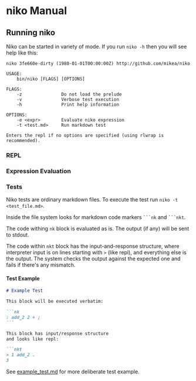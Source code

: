 # niko Manual

## Running niko

Niko can be started in variety of mode.
If you run `niko -h` then you will see help like this:

```
niko 3fe660e-dirty (1980-01-01T00:00:00Z) http://github.com/mikea/niko

USAGE:
    bin/niko [FLAGS] [OPTIONS]

FLAGS:
    -z               Do not load the prelude
    -v               Verbose test execution
    -h               Print help information

OPTIONS:
    -e <expr>        Evaluate niko expression
    -t <test.md>     Run markdown test

Enters the repl if no options are specified (using rlwrap is recommended).
```

### REPL

### Expression Evaluation

### Tests

Niko tests are ordinary markdown files. To execute the test run `niko -t <test_file.md>`.

Inside the file system looks for markdown code markers `` ```nk `` and `` ```nkt ``.

The code withing `nk` block is evaluated as is.
The output (if any) will be sent to stdout.

The code within `nkt` block has the input-and-response structure,
where interpreter input is on lines starting with `>` (like repl), and everything else is the output. The system checks the output against the expected one and fails if there's any mismatch.

#### Test Example

````md
# Example Test

This block will be executed verbatim:

```nk
: add_2 2 + ;
```

This block has input/response structure
and looks like repl:

```nkt
> 1 add_2 .
3

````

See [example_test.md](example_test.md) for more
deliberate test example.